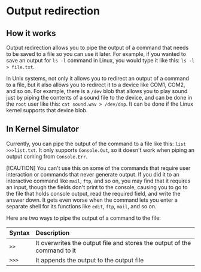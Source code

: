 # Output redirection

## How it works

Output redirection allows you to pipe the output of a command that needs to be saved to a file so you can use it later. For example, if you wanted to save an output for `ls -l` command in Linux, you would type it like this: `ls -l > file.txt`.

In Unix systems, not only it allows you to redirect an output of a command to a file, but it also allows you to redirect it to a device like COM1, COM2, and so on. For example, there is a `/dev` blob that allows you to play sound just by piping the contents of a sound file to the device, and can be done in the `root` user like this: `cat sound.wav > /dev/dsp`. It can be done if the Linux kernel supports that device blob.

## In Kernel Simulator

Currently, you can pipe the output of the command to a file like this: `list >>>list.txt`. It only supports `Console.Out`, so it doesn't work when piping an output coming from `Console.Err`.

[!CAUTION]
You can't use this on some of the commands that require user interaction or commands that never generate output. If you did it to an interactive command like `mail`, `ftp`, and so on, you may find that it requires an input, though the fields don't print to the console, causing you to go to the file that holds console output, read the required field, and write the answer down. It gets even worse when the command lets you enter a separate shell for its functions like `edit`, `ftp`, `mail`, and so on.

Here are two ways to pipe the output of a command to the file:

| Syntax | Description
|:-------|:------------
| `>>`   | It overwrites the output file and stores the output of the command to it
| `>>>`  | It appends the output to the output file
